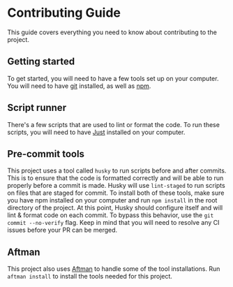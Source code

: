 # Contributing Guide

This guide covers everything you need to know about contributing to the project.

## Getting started

To get started, you will need to have a few tools set up on your computer. You will need to have [git](https://git-scm.com/) installed, as well as [npm](https://www.npmjs.com/).

## Script runner

There's a few scripts that are used to lint or format the code. To run these scripts, you will need to have [Just](https://github.com/casey/just) installed on your computer.

## Pre-commit tools

This project uses a tool called `husky` to run scripts before and after commits. This is to ensure that the code is formatted correctly and will be able to run properly before a commit is made. Husky will use `lint-staged` to run scripts on files that are staged for commit. To install both of these tools, make sure you have npm installed on your computer and run `npm install` in the root directory of the project. At this point, Husky should configure itself and will lint & format code on each commit. To bypass this behavior, use the `git commit --no-verify` flag. Keep in mind that you will need to resolve any CI issues before your PR can be merged.

## Aftman

This project also uses [Aftman](https://github.com/LPGhatguy/aftman) to handle some of the tool installations. Run `aftman install` to install the tools needed for this project.
